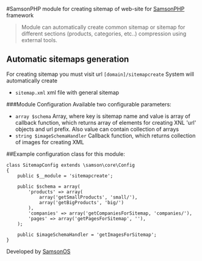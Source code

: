 #SamsonPHP module for creating sitemap of web-site for [SamsonPHP](http://samsonphp.com) framework

> Module can automatically create common sitemap or sitemap for different sections (products, categories, etc..)
> compression using external tools.

## Automatic sitemaps generation
For creating sitemap you must visit url ```[domain]/sitemapcreate```
System will automatically create
 * ```sitemap.xml``` xml file with general sitemap

###Module Configuration
Available two configurable parameters:
 * ```array $schema``` Array, where key is sitemap name and value is array of callback function, which returns array of elements for creating XNL 'url' objects and url prefix. Also value can contain collection of arrays
 * ```string $imageSchemaHandler``` Callback function, which returns collection of images for creating XML

##Example configuration class for this module:
```
class SitemapConfig extends \samson\core\Config
{
    public $__module = 'sitemapcreate';

    public $schema = array(
        'products' => array(
            array('getSmallProducts', 'small/'),
            array('getBigProducts', 'big/')
        ),
        'companies' => array('getCompaniesForSitemap, 'companies/'),
        'pages' => array('getPagesForSitemap', ''),
    );

    public $imageSchemaHandler = 'getImagesForSitemap';
}
```

Developed by [SamsonOS](http://samsonos.com/)